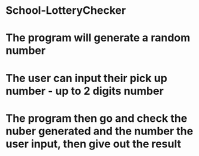 # School-LotteryChecker
# The program will generate a random number
# The user can input their pick up number - up to 2 digits number
# The program then go and check the nuber generated and the number the user input, then give out the result
